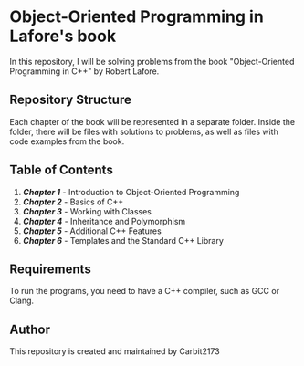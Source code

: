 # Object-Oriented Programming in Lafore's book

In this repository, I will be solving problems from the book "Object-Oriented Programming in C++" by Robert Lafore.

## Repository Structure

Each chapter of the book will be represented in a separate folder. Inside the folder, there will be files with solutions to problems, as well as files with code examples from the book.

## Table of Contents

1. ***Chapter 1*** - Introduction to Object-Oriented Programming
2. ***Chapter 2*** - Basics of C++
3. ***Chapter 3*** - Working with Classes
4. ***Chapter 4*** - Inheritance and Polymorphism
5. ***Chapter 5*** - Additional C++ Features
6. ***Chapter 6*** - Templates and the Standard C++ Library

## Requirements

To run the programs, you need to have a C++ compiler, such as GCC or Clang.

## Author

This repository is created and maintained by Carbit2173
